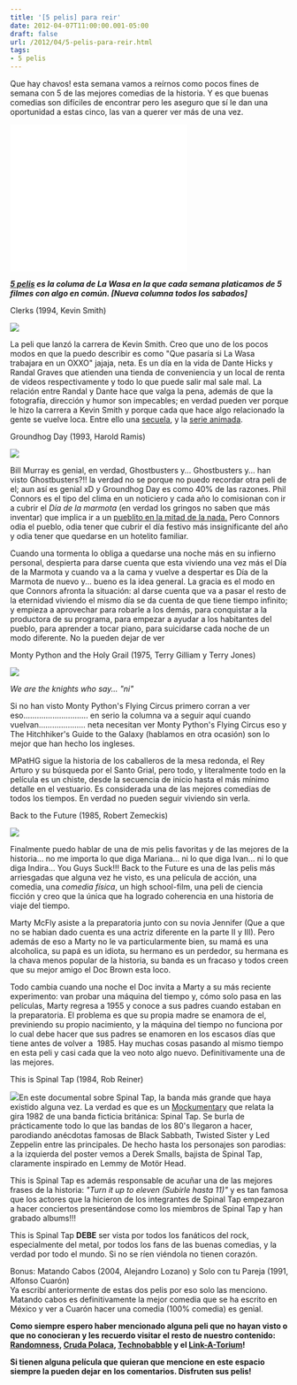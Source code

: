 ```yaml
---
title: '[5 pelis] para reir'
date: 2012-04-07T11:00:00.001-05:00
draft: false
url: /2012/04/5-pelis-para-reir.html
tags: 
- 5 pelis
---
```


Que hay chavos! esta semana vamos a reírnos como pocos fines de semana con 5 de las mejores comedias de la historia. Y es que buenas comedias son difíciles de encontrar pero les aseguro que sí le dan una oportunidad a estas cinco, las van a querer ver más de una vez.

  

<object class="BLOGGER-youtube-video" classid="clsid:D27CDB6E-AE6D-11cf-96B8-444553540000" codebase="http://download.macromedia.com/pub/shockwave/cabs/flash/swflash.cab#version=6,0,40,0" data-thumbnail-src="http://1.gvt0.com/vi/aW6CoU2YtOU/0.jpg" height="266" width="320">
<param name="movie" value="//www.youtube.com/v/aW6CoU2YtOU&amp;fs=1&amp;source=uds">
<param name="bgcolor" value="#FFFFFF">
<embed width="320" height="266" src="//www.youtube.com/v/aW6CoU2YtOU&amp;fs=1&amp;source=uds" type="application/x-shockwave-flash">
</object>

  

_**[5 pelis](http://www.la-wasa.com/search/label/5%20pelis) es la columa de La Wasa en la que cada semana platicamos de 5 filmes con algo en común. \[Nueva columna todos los sabados\]**_

  
  
Clerks (1994, Kevin Smith)  

[![](http://upload.wikimedia.org/wikipedia/en/6/65/Clerks_movie_poster;_Just_because_they_serve_you_---_.jpg)](http://upload.wikimedia.org/wikipedia/en/6/65/Clerks_movie_poster;_Just_because_they_serve_you_---_.jpg)

La peli que lanzó la carrera de Kevin Smith. Creo que uno de los pocos modos en que la puedo describir es como "Que pasaría si La Wasa trabajara en un OXXO" jajaja, neta. Es un día en la vida de Dante Hicks y Randal Graves que atienden una tienda de conveniencia y un local de renta de videos respectivamente y todo lo que puede salir mal sale mal. La relación entre Randal y Dante hace que valga la pena, además de que la fotografía, dirección y humor son impecables; en verdad pueden ver porque le hizo la carrera a Kevin Smith y porque cada que hace algo relacionado la gente se vuelve loca. Entre ello una [secuela](http://en.wikipedia.org/wiki/Clerks_ii), y la [serie animada](http://en.wikipedia.org/wiki/Clerks_the_animated_series).

  
  
  
  
  
  
  
Groundhog Day (1993, Harold Ramis)  

[![](http://upload.wikimedia.org/wikipedia/en/e/e8/189656%7EGroundhog-Day-Posters.jpg)](http://upload.wikimedia.org/wikipedia/en/e/e8/189656%7EGroundhog-Day-Posters.jpg)

Bill Murray es genial, en verdad, Ghostbusters y... Ghostbusters y... han visto Ghostbusters?!! la verdad no se porque no puedo recordar otra peli de el; aun así es genial xD y Groundhog Day es como 40% de las razones. Phil Connors es el tipo del clima en un noticiero y cada año lo comisionan con ir a cubrir el _Día de la marmota_ (en verdad los gringos no saben que más inventar) que implica ir a un [pueblito en la mitad de la nada.](http://en.wikipedia.org/wiki/Punxsutawney,_Pennsylvania) Pero Connors odia el pueblo, odia tener que cubrir el día festivo más insignificante del año y odia tener que quedarse en un hotelito familiar.

  

Cuando una tormenta lo obliga a quedarse una noche más en su infierno personal, despierta para darse cuenta que esta viviendo una vez más el Día de la Marmota y cuando va a la cama y vuelve a despertar es Día de la Marmota de nuevo y... bueno es la idea general. La gracia es el modo en que Connors afronta la situación: al darse cuenta que va a pasar el resto de la eternidad viviendo el mismo día se da cuenta de que tiene tiempo infinito; y empieza a aprovechar para robarle a los demás, para conquistar a la productora de su programa, para empezar a ayudar a los habitantes del pueblo, para aprender a tocar piano, para suicidarse cada noche de un modo diferente. No la pueden dejar de ver

  

Monty Python and the Holy Grail (1975, Terry Gilliam y Terry Jones)

[![](http://upload.wikimedia.org/wikipedia/en/4/49/Monty_python_and_the_holy_grail_2001_release_movie_poster.jpg)](http://upload.wikimedia.org/wikipedia/en/4/49/Monty_python_and_the_holy_grail_2001_release_movie_poster.jpg)

_We are the knights who say... "ni"_  
  
Si no han visto Monty Python's Flying Circus primero corran a ver eso............................. en serio la columna va a seguir aquí cuando vuelvan..................... neta necesitan ver Monty Python's Flying Circus eso y The Hitchhiker's Guide to the Galaxy (hablamos en otra ocasión) son lo mejor que han hecho los ingleses.

  

MPatHG sigue la historia de los caballeros de la mesa redonda, el Rey Arturo y su búsqueda por el Santo Grial, pero todo, y literalmente todo en la película es un chiste, desde la secuencia de inicio hasta el más mínimo detalle en el vestuario. Es considerada una de las mejores comedias de todos los tiempos. En verdad no pueden seguir viviendo sin verla.

  
  
  
  
  
  
  
  
Back to the Future (1985, Robert Zemeckis)  

[![](http://upload.wikimedia.org/wikipedia/en/5/52/Back_to_the_future.jpg)](http://upload.wikimedia.org/wikipedia/en/5/52/Back_to_the_future.jpg)

Finalmente puedo hablar de una de mis pelis favoritas y de las mejores de la historia... no me importa lo que diga Mariana... ni lo que diga Ivan... ni lo que diga Indira... You Guys Suck!!! Back to the Future es una de las pelis más arriesgadas que alguna vez he visto, es una película de acción, una comedia, una _comedia física_, un high school-film, una peli de ciencia ficción y creo que la única que ha logrado coherencia en una historia de viaje del tiempo.

  

Marty McFly asiste a la preparatoria junto con su novia Jennifer (Que a que no se habian dado cuenta es una actriz diferente en la parte II y III). Pero además de eso a Marty no le va particularmente bien, su mamá es una alcoholica, su papá es un idiota, su hermano es un perdedor, su hermana es la chava menos popular de la historia, su banda es un fracaso y todos creen que su mejor amigo el Doc Brown esta loco. 

  

Todo cambia cuando una noche el Doc invita a Marty a su más reciente experimento: van probar una máquina del tiempo y, cómo solo pasa en las películas, Marty regresa a 1955 y conoce a sus padres cuando estaban en la preparatoria. El problema es que su propia madre se enamora de el, previniendo su propio nacimiento, y la máquina del tiempo no funciona por lo cual debe hacer que sus padres se enamoren en los escasos días que tiene antes de volver a  1985. Hay muchas cosas pasando al mismo tiempo en esta peli y casi cada que la veo noto algo nuevo. Definitivamente una de las mejores.

  
This is Spinal Tap (1984, Rob Reiner)  

[![](http://upload.wikimedia.org/wikipedia/en/c/c8/Thisisspinaltapposter.jpg)](http://upload.wikimedia.org/wikipedia/en/c/c8/Thisisspinaltapposter.jpg)En este documental sobre Spinal Tap, la banda más grande que haya existido alguna vez. La verdad es que es un [Mockumentary](http://es.wikipedia.org/wiki/Mockumentary) que relata la gira 1982 de una banda ficticia británica: Spinal Tap. Se burla de prácticamente todo lo que las bandas de los 80's llegaron a hacer, parodiando anécdotas famosas de Black Sabbath, Twisted Sister y Led Zeppelin entre las principales. De hecho hasta los personajes son parodias: a la izquierda del poster vemos a Derek Smalls, bajista de Spinal Tap, claramente inspirado en Lemmy de Motör Head.

  

This is Spinal Tap es además responsable de acuñar una de las mejores frases de la historia: _"Turn it up to eleven (Subirle hasta 11)"_ y es tan famosa que los actores que la hicieron de los integrantes de Spinal Tap empezaron a hacer conciertos presentándose como los miembros de Spinal Tap y han grabado albums!!!

  

This is Spinal Tap **DEBE** ser vista por todos los fanáticos del rock, especialmente del metal, por todos los fans de las buenas comedias, y la verdad por todo el mundo. Si no se ríen viéndola no tienen corazón.

  

Bonus: Matando Cabos (2004, Alejandro Lozano) y Solo con tu Pareja (1991, Alfonso Cuarón)  
Ya escribí anteriormente de estas dos pelis por eso solo las menciono. Matando cabos es definitivamente la mejor comedia que se ha escrito en México y ver a Cuarón hacer una comedia (100% comedia) es genial.  
  
  
  

**Como siempre espero haber mencionado alguna peli que no hayan visto o que no conocieran y les recuerdo visitar el resto de nuestro contenido: [Randomness](http://www.la-wasa.com/search/label/Randomness), [Cruda Polaca](http://www.la-wasa.com/search/label/Cruda%20Polaca), [Technobabble](http://www.la-wasa.com/search/label/Technobabble) y el [Link-A-Torium](http://www.la-wasa.com/search/label/LinkATorium)!**

**Si tienen alguna película que quieran que mencione en este espacio siempre la pueden dejar en los comentarios. Disfruten sus pelis!**